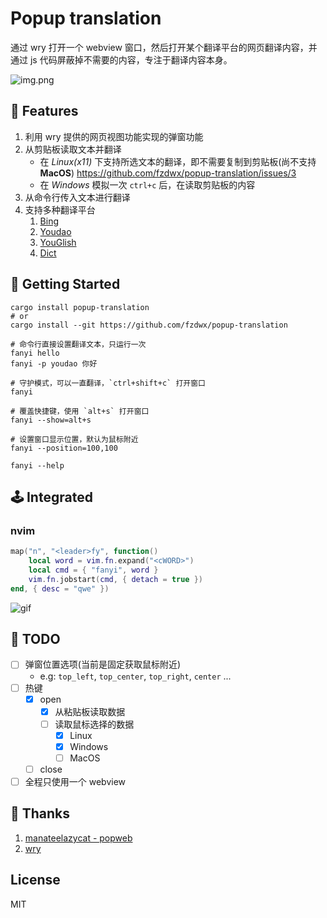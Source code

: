# Popup translation

通过 wry 打开一个 webview 窗口，然后打开某个翻译平台的网页翻译内容，并通过 js 代码屏蔽掉不需要的内容，专注于翻译内容本身。

![img.png](.github/one.gif)

## 💫 Features

1. 利用 wry 提供的网页视图功能实现的弹窗功能
2. 从剪贴板读取文本并翻译
    - 在 *Linux(x11)* 下支持所选文本的翻译，即不需要复制到剪贴板(尚不支持**MacOS**) https://github.com/fzdwx/popup-translation/issues/3
    - 在 *Windows* 模拟一次 `ctrl+c` 后，在读取剪贴板的内容
3. 从命令行传入文本进行翻译
4. 支持多种翻译平台
    1. [Bing](https://www.bing.com/)
    2. [Youdao](https://www.youdao.com/)
    3. [YouGlish](https://youglish.com/)
    4. [Dict](https://dict.cn/)

## 🚀 Getting Started

```shell
cargo install popup-translation
# or 
cargo install --git https://github.com/fzdwx/popup-translation

# 命令行直接设置翻译文本，只运行一次
fanyi hello
fanyi -p youdao 你好

# 守护模式，可以一直翻译，`ctrl+shift+c` 打开窗口
fanyi

# 覆盖快捷键，使用 `alt+s` 打开窗口
fanyi --show=alt+s

# 设置窗口显示位置，默认为鼠标附近
fanyi --position=100,100

fanyi --help
```

## 🕹️ Integrated

### nvim

```lua
map("n", "<leader>fy", function()
    local word = vim.fn.expand("<cWORD>")
    local cmd = { "fanyi", word }
    vim.fn.jobstart(cmd, { detach = true })
end, { desc = "qwe" })
```

![gif](https://user-images.githubusercontent.com/65269574/218270052-0338693e-31fd-458b-ac03-f668b6ffd8d2.gif)

## 🦹 TODO

- [ ] 弹窗位置选项(当前是固定获取鼠标附近)
    - e.g: `top_left`, `top_center`, `top_right`, `center` ...
- [ ] 热键
    - [x] open
        - [x] 从粘贴板读取数据
        - [ ] 读取鼠标选择的数据
            - [x] Linux
            - [x] Windows
            - [ ] MacOS
    - [ ] close
- [ ] 全程只使用一个 webview

## 📖 Thanks

1. [manateelazycat - popweb](https://github.com/manateelazycat/popweb/blob/main/extension/dict/popweb-dict.el)
2. [wry](https://github.com/tauri-apps/wry)

## License

MIT
